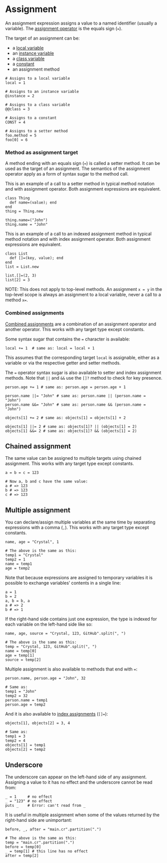 # Assignment

An assignment expression assigns a value to a named identifier (usually a variable).
The [assignment operator](operators.md#assignments) is the equals sign (`=`).

The target of an assignment can be:

* a [local variable](local_variables.md)
* an [instance variable](methods_and_instance_variables.md)
* a [class variable](class_variables.md)
* a [constant](constants.md)
* an assignment method

```crystal
# Assigns to a local variable
local = 1

# Assigns to an instance variable
@instance = 2

# Assigns to a class variable
@@class = 3

# Assigns to a constant
CONST = 4

# Assigns to a setter method
foo.method = 5
foo[0] = 6
```

### Method as assignment target

A method ending with an equals sign (`=`) is called a setter method. It can be used
as the target of an assignment. The semantics of the assignment operator apply as
a form of syntax sugar to the method call.

This is an example of a call to a setter method in typical method notation and with assignment operator.
Both assignment expressions are equivalent.

```crystal
class Thing
  def name=(value); end
end
thing = Thing.new

thing.name=("John")
thing.name = "John"
```

This is an example of a call to an indexed assignment method in typical method notation and with index assignment operator.
Both assignment expressions are equivalent.

```crystal
class List
  def []=(key, value); end
end
list = List.new

list.[]=(2, 3)
list[2] = 3
```

NOTE: This does not apply to top-level methods. An assignment `x = y` in the top-level scope is always an assignment to
a local variable, never a call to a method `x=`.

### Combined assignments

[Combined assignments](operators.md#combined-assignments) are a combination of an
assignment operator and another operator.
This works with any target type except constants.

Some syntax sugar that contains the `=` character is available:

```crystal
local += 1  # same as: local = local + 1
```

This assumes that the corresponding target `local` is assignable, either as a variable or via the respective getter and setter methods.

The `=` operator syntax sugar is also available to setter and index assignment methods.
Note that `||` and `&&` use the `[]?` method to check for key presence.

```crystal
person.age += 1 # same as: person.age = person.age + 1

person.name ||= "John" # same as: person.name || (person.name = "John")
person.name &&= "John" # same as: person.name && (person.name = "John")

objects[1] += 2 # same as: objects[1] = objects[1] + 2

objects[1] ||= 2 # same as: objects[1]? || (objects[1] = 2)
objects[1] &&= 2 # same as: objects[1]? && (objects[1] = 2)
```

## Chained assignment

The same value can be assigned to multiple targets using chained assignment.
This works with any target type except constants.

```crystal
a = b = c = 123

# Now a, b and c have the same value:
a # => 123
b # => 123
c # => 123
```

## Multiple assignment

You can declare/assign multiple variables at the same time by separating expressions with a comma (`,`).
This works with any target type except constants.

```crystal
name, age = "Crystal", 1

# The above is the same as this:
temp1 = "Crystal"
temp2 = 1
name = temp1
age = temp2
```

Note that because expressions are assigned to temporary variables it is possible to exchange variables’ contents in a single line:

```crystal
a = 1
b = 2
a, b = b, a
a # => 2
b # => 1
```

If the right-hand side contains just one expression, the type is indexed for each variable on the left-hand side like so:

```crystal
name, age, source = "Crystal, 123, GitHub".split(", ")

# The above is the same as this:
temp = "Crystal, 123, GitHub".split(", ")
name = temp[0]
age = temp[1]
source = temp[2]
```

Multiple assignment is also available to methods that end with `=`:

```crystal
person.name, person.age = "John", 32

# Same as:
temp1 = "John"
temp2 = 32
person.name = temp1
person.age = temp2
```

And it is also available to [index assignments](operators.md#assignments) (`[]=`):

```crystal
objects[1], objects[2] = 3, 4

# Same as:
temp1 = 3
temp2 = 4
objects[1] = temp1
objects[2] = temp2
```

## Underscore

The underscore can appear on the left-hand side of any assignment. Assigning a value to it has no effect and the underscore cannot be read from:

```crystal
_ = 1     # no effect
_ = "123" # no effect
puts _    # Error: can't read from _
```

It is useful in multiple assignment when some of the values returned by the right-hand side are unimportant:

```crystal
before, _, after = "main.cr".partition(".")

# The above is the same as this:
temp = "main.cr".partition(".")
before = temp[0]
_ = temp[1] # this line has no effect
after = temp[2]
```
